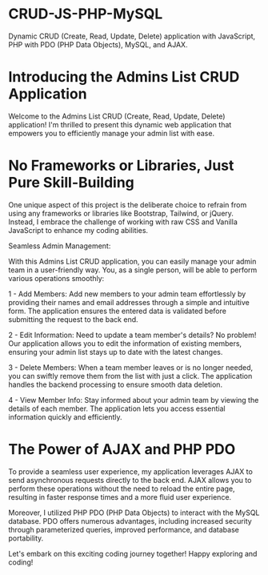 # CRUD-JS-PHP-MySQL

Dynamic CRUD (Create, Read, Update, Delete) application with JavaScript, PHP with PDO (PHP Data Objects), MySQL, and AJAX.

# Introducing the Admins List CRUD Application
Welcome to the Admins List CRUD (Create, Read, Update, Delete) application! I'm thrilled to present this dynamic web application that empowers you to efficiently manage your admin list with ease.

# No Frameworks or Libraries, Just Pure Skill-Building
One unique aspect of this project is the deliberate choice to refrain from using any frameworks or libraries like Bootstrap, Tailwind, or jQuery. Instead, I embrace the challenge of working with raw CSS and Vanilla JavaScript to enhance my coding abilities.

Seamless Admin Management:

With this Admins List CRUD application, you can easily manage your admin team in a user-friendly way. You, as a single person, will be able to perform various operations smoothly:

1 - Add Members: Add new members to your admin team effortlessly by providing their names and email addresses through a simple and intuitive form. The application ensures the entered data is validated before submitting the request to the back end.

2 - Edit Information: Need to update a team member's details? No problem! Our application allows you to edit the information of existing members, ensuring your admin list stays up to date with the latest changes.

3 - Delete Members: When a team member leaves or is no longer needed, you can swiftly remove them from the list with just a click. The application handles the backend processing to ensure smooth data deletion.

4 - View Member Info: Stay informed about your admin team by viewing the details of each member. The application lets you access essential information quickly and efficiently.

# The Power of AJAX and PHP PDO

To provide a seamless user experience, my application leverages AJAX to send asynchronous requests directly to the back end. AJAX allows you to perform these operations without the need to reload the entire page, resulting in faster response times and a more fluid user experience.

Moreover, I utilized PHP PDO (PHP Data Objects) to interact with the MySQL database. PDO offers numerous advantages, including increased security through parameterized queries, improved performance, and database portability.

Let's embark on this exciting coding journey together! Happy exploring and coding!


